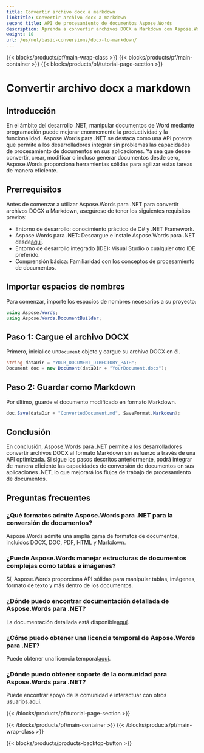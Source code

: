 ```yaml
---
title: Convertir archivo docx a markdown
linktitle: Convertir archivo docx a markdown
second_title: API de procesamiento de documentos Aspose.Words
description: Aprenda a convertir archivos DOCX a Markdown con Aspose.Words para .NET. Siga nuestra guía detallada para lograr una integración perfecta en sus aplicaciones .NET.
weight: 10
url: /es/net/basic-conversions/docx-to-markdown/
---
```


{{< blocks/products/pf/main-wrap-class >}}
{{< blocks/products/pf/main-container >}}
{{< blocks/products/pf/tutorial-page-section >}}

# Convertir archivo docx a markdown

## Introducción

En el ámbito del desarrollo .NET, manipular documentos de Word mediante programación puede mejorar enormemente la productividad y la funcionalidad. Aspose.Words para .NET se destaca como una API potente que permite a los desarrolladores integrar sin problemas las capacidades de procesamiento de documentos en sus aplicaciones. Ya sea que desee convertir, crear, modificar o incluso generar documentos desde cero, Aspose.Words proporciona herramientas sólidas para agilizar estas tareas de manera eficiente.

## Prerrequisitos

Antes de comenzar a utilizar Aspose.Words para .NET para convertir archivos DOCX a Markdown, asegúrese de tener los siguientes requisitos previos:

- Entorno de desarrollo: conocimiento práctico de C# y .NET Framework.
- Aspose.Words para .NET: Descargue e instale Aspose.Words para .NET desde[aquí](https://releases.aspose.com/words/net/).
- Entorno de desarrollo integrado (IDE): Visual Studio o cualquier otro IDE preferido.
- Comprensión básica: Familiaridad con los conceptos de procesamiento de documentos.

## Importar espacios de nombres

Para comenzar, importe los espacios de nombres necesarios a su proyecto:

```csharp
using Aspose.Words;
using Aspose.Words.DocumentBuilder;
```

## Paso 1: Cargue el archivo DOCX

 Primero, inicialice un`Document` objeto y cargue su archivo DOCX en él.

```csharp
string dataDir = "YOUR_DOCUMENT_DIRECTORY_PATH";
Document doc = new Document(dataDir + "YourDocument.docx");
```

## Paso 2: Guardar como Markdown

Por último, guarde el documento modificado en formato Markdown.

```csharp
doc.Save(dataDir + "ConvertedDocument.md", SaveFormat.Markdown);
```

## Conclusión

En conclusión, Aspose.Words para .NET permite a los desarrolladores convertir archivos DOCX al formato Markdown sin esfuerzo a través de una API optimizada. Si sigue los pasos descritos anteriormente, podrá integrar de manera eficiente las capacidades de conversión de documentos en sus aplicaciones .NET, lo que mejorará los flujos de trabajo de procesamiento de documentos.

## Preguntas frecuentes

### ¿Qué formatos admite Aspose.Words para .NET para la conversión de documentos?
Aspose.Words admite una amplia gama de formatos de documentos, incluidos DOCX, DOC, PDF, HTML y Markdown.

### ¿Puede Aspose.Words manejar estructuras de documentos complejas como tablas e imágenes?
Sí, Aspose.Words proporciona API sólidas para manipular tablas, imágenes, formato de texto y más dentro de los documentos.

### ¿Dónde puedo encontrar documentación detallada de Aspose.Words para .NET?
 La documentación detallada está disponible[aquí](https://reference.aspose.com/words/net/).

### ¿Cómo puedo obtener una licencia temporal de Aspose.Words para .NET?
Puede obtener una licencia temporal[aquí](https://purchase.aspose.com/temporary-license/).

### ¿Dónde puedo obtener soporte de la comunidad para Aspose.Words para .NET?
 Puede encontrar apoyo de la comunidad e interactuar con otros usuarios.[aquí](https://forum.aspose.com/c/words/8).

{{< /blocks/products/pf/tutorial-page-section >}}

{{< /blocks/products/pf/main-container >}}
{{< /blocks/products/pf/main-wrap-class >}}

{{< blocks/products/products-backtop-button >}}
